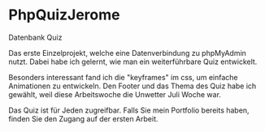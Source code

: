 # PhpQuizJerome
Datenbank Quiz

Das erste Einzelprojekt, welche eine Datenverbindung zu phpMyAdmin nutzt. Dabei habe ich gelernt,
wie man ein weiterführbare Quiz entwickelt.

Besonders interessant fand ich die "keyframes" im css, um einfache Animationen zu entwickeln.
Den Footer und das Thema des Quiz habe ich gewählt, weil diese Arbeitswoche die Unwetter Juli Woche war.

Das Quiz ist für Jeden zugreifbar. Falls Sie mein Portfolio bereits haben, finden Sie den Zugang auf der ersten Arbeit.

